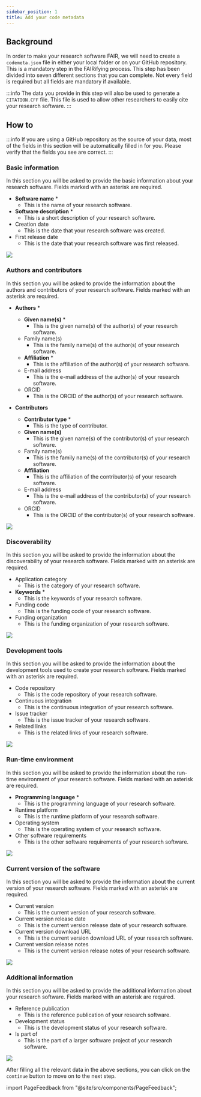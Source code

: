 ```yaml
---
sidebar_position: 1
title: Add your code metadata
---
```


## Background

In order to make your research software FAIR, we will need to create a `codemeta.json` file in either your local folder or on your GitHub repository. This is a mandatory step in the FAIRifying process. This step has been divided into seven different sections that you can complete. Not every field is required but all fields are mandatory if available.

:::info
The data you provide in this step will also be used to generate a `CITATION.CFF` file. This file is used to allow other researchers to easily cite your research software.
:::

## How to

:::info
If you are using a GitHub repository as the source of your data, most of the fields in this section will be automatically filled in for you. Please verify that the fields you see are correct.
:::

### Basic information

In this section you will be asked to provide the basic information about your research software. Fields marked with an asterisk are required.

- **Software name** \*
  - This is the name of your research software.
- **Software description** \*
  - This is a short description of your research software.
- Creation date
  - This is the date that your research software was created.
- First release date
  - This is the date that your research software was first released.

![](./images/codemetaStep1.png)

### Authors and contributors

In this section you will be asked to provide the information about the authors and contributors of your research software. Fields marked with an asterisk are required.

- **Authors** \*

  - **Given name(s)** \*
    - This is the given name(s) of the author(s) of your research software.
  - Family name(s)
    - This is the family name(s) of the author(s) of your research software.
  - **Affiliation** \*
    - This is the affiliation of the author(s) of your research software.
  - E-mail address
    - This is the e-mail address of the author(s) of your research software.
  - ORCID
    - This is the ORCID of the author(s) of your research software.

- **Contributors**
  - **Contributor type** \*
    - This is the type of contributor.
  - **Given name(s)**
    - This is the given name(s) of the contributor(s) of your research software.
  - Family name(s)
    - This is the family name(s) of the contributor(s) of your research software.
  - **Affiliation**
    - This is the affiliation of the contributor(s) of your research software.
  - E-mail address
    - This is the e-mail address of the contributor(s) of your research software.
  - ORCID
    - This is the ORCID of the contributor(s) of your research software.

![](./images/codemetaStep2.png)

### Discoverability

In this section you will be asked to provide the information about the discoverability of your research software. Fields marked with an asterisk are required.

- Application category
  - This is the category of your research software.
- **Keywords** \*
  - This is the keywords of your research software.
- Funding code
  - This is the funding code of your research software.
- Funding organization
  - This is the funding organization of your research software.

![](./images/codemetaStep3.png)

### Development tools

In this section you will be asked to provide the information about the development tools used to create your research software. Fields marked with an asterisk are required.

- Code repository
  - This is the code repository of your research software.
- Continuous integration
  - This is the continuous integration of your research software.
- Issue tracker
  - This is the issue tracker of your research software.
- Related links
  - This is the related links of your research software.

![](./images/codemetaStep4.png)

### Run-time environment

In this section you will be asked to provide the information about the run-time environment of your research software. Fields marked with an asterisk are required.

- **Programming language** \*
  - This is the programming language of your research software.
- Runtime platform
  - This is the runtime platform of your research software.
- Operating system
  - This is the operating system of your research software.
- Other software requirements
  - This is the other software requirements of your research software.

![](./images/codemetaStep5.png)

### Current version of the software

In this section you will be asked to provide the information about the current version of your research software. Fields marked with an asterisk are required.

- Current version
  - This is the current version of your research software.
- Current version release date
  - This is the current version release date of your research software.
- Current version download URL
  - This is the current version download URL of your research software.
- Current version release notes
  - This is the current version release notes of your research software.

![](./images/codemetaStep6.png)

### Additional information

In this section you will be asked to provide the additional information about your research software. Fields marked with an asterisk are required.

- Reference publication
  - This is the reference publication of your research software.
- Development status
  - This is the development status of your research software.
- Is part of
  - This is the part of a larger software project of your research software.

![](./images/codemetaStep7.png)

After filling all the relevant data in the above sections, you can click on the `continue` button to move on to the next step.

import PageFeedback from "@site/src/components/PageFeedback";

<PageFeedback />
